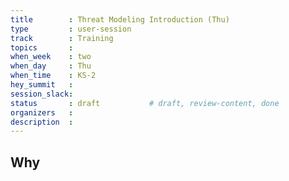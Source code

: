 ```yaml
---
title        : Threat Modeling Introduction (Thu)
type         : user-session
track        : Training
topics       : 
when_week    : two
when_day     : Thu
when_time    : KS-2
hey_summit   :
session_slack:
status       : draft           # draft, review-content, done
organizers   :
description  : 
---
```


## Why

<!--Add intro-->
